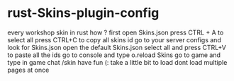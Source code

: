 # rust-Skins-plugin-config
every workshop skin in rust 
how ?
first open Skins.json 
press CTRL + A to select all press CTRL+C to copy all skins id
go to your server configs and look for Skins.json
open the default Skins.json 
select all and press CTRL+V to paste all the ids
go to console and type o.reload Skins
go to game and type in game chat /skin have fun (:
take a little bit to load dont load multiple pages at once 
